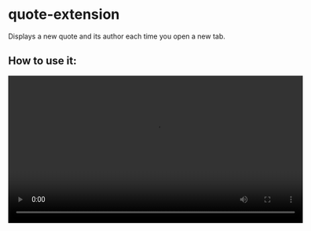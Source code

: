 # quote-extension
Displays a new quote and its author each time you open a new tab.


## How to use it: 

<video width="600" controls>
  <source src="tutorial.mp4" type="video/mp4">
</video>

